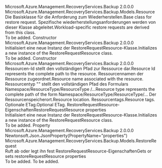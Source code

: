 <Type Name="RestoreRequestResource" FullName="Microsoft.Azure.Management.RecoveryServices.Backup.Models.RestoreRequestResource">
  <TypeSignature Language="C#" Value="public class RestoreRequestResource : Microsoft.Azure.Management.RecoveryServices.Backup.Models.Resource" />
  <TypeSignature Language="ILAsm" Value=".class public auto ansi beforefieldinit RestoreRequestResource extends Microsoft.Azure.Management.RecoveryServices.Backup.Models.Resource" />
  <TypeSignature Language="DocId" Value="T:Microsoft.Azure.Management.RecoveryServices.Backup.Models.RestoreRequestResource" />
  <TypeSignature Language="VB.NET" Value="Public Class RestoreRequestResource&#xA;Inherits Resource" />
  <TypeSignature Language="F#" Value="type RestoreRequestResource = class&#xA;    inherit Resource" />
  <AssemblyInfo>
    <AssemblyName>Microsoft.Azure.Management.RecoveryServices.Backup</AssemblyName>
    <AssemblyVersion>2.0.0.0</AssemblyVersion>
  </AssemblyInfo>
  <Base>
    <BaseTypeName>Microsoft.Azure.Management.RecoveryServices.Backup.Models.Resource</BaseTypeName>
  </Base>
  <Interfaces />
  <Docs>
    <summary>
            <span data-ttu-id="c4066-101">Die Basisklasse für die Anforderung zum Wiederherstellen.</span><span class="sxs-lookup"><span data-stu-id="c4066-101">Base class for restore request.</span></span> <span data-ttu-id="c4066-102">Spezifische wiederherstellungsanforderungen werden von dieser Klasse abgeleitet.</span><span class="sxs-lookup"><span data-stu-id="c4066-102">Workload-specific restore requests are derived from this class.</span></span>
            </summary>
    <remarks>To be added.</remarks>
  </Docs>
  <Members>
    <Member MemberName=".ctor">
      <MemberSignature Language="C#" Value="public RestoreRequestResource ();" />
      <MemberSignature Language="ILAsm" Value=".method public hidebysig specialname rtspecialname instance void .ctor() cil managed" />
      <MemberSignature Language="DocId" Value="M:Microsoft.Azure.Management.RecoveryServices.Backup.Models.RestoreRequestResource.#ctor" />
      <MemberSignature Language="VB.NET" Value="Public Sub New ()" />
      <MemberType>Constructor</MemberType>
      <AssemblyInfo>
        <AssemblyName>Microsoft.Azure.Management.RecoveryServices.Backup</AssemblyName>
        <AssemblyVersion>2.0.0.0</AssemblyVersion>
      </AssemblyInfo>
      <Parameters />
      <Docs>
        <summary>
            <span data-ttu-id="c4066-103">Initialisiert eine neue Instanz der RestoreRequestResource-Klasse.</span><span class="sxs-lookup"><span data-stu-id="c4066-103">Initializes a new instance of the RestoreRequestResource class.</span></span>
            </summary>
        <remarks>To be added.</remarks>
      </Docs>
    </Member>
    <Member MemberName=".ctor">
      <MemberSignature Language="C#" Value="public RestoreRequestResource (string id = null, string name = null, string type = null, string location = null, System.Collections.Generic.IDictionary&lt;string,string&gt; tags = null, string eTag = null, Microsoft.Azure.Management.RecoveryServices.Backup.Models.RestoreRequest properties = null);" />
      <MemberSignature Language="ILAsm" Value=".method public hidebysig specialname rtspecialname instance void .ctor(string id, string name, string type, string location, class System.Collections.Generic.IDictionary`2&lt;string, string&gt; tags, string eTag, class Microsoft.Azure.Management.RecoveryServices.Backup.Models.RestoreRequest properties) cil managed" />
      <MemberSignature Language="DocId" Value="M:Microsoft.Azure.Management.RecoveryServices.Backup.Models.RestoreRequestResource.#ctor(System.String,System.String,System.String,System.String,System.Collections.Generic.IDictionary{System.String,System.String},System.String,Microsoft.Azure.Management.RecoveryServices.Backup.Models.RestoreRequest)" />
      <MemberSignature Language="VB.NET" Value="Public Sub New (Optional id As String = null, Optional name As String = null, Optional type As String = null, Optional location As String = null, Optional tags As IDictionary(Of String, String) = null, Optional eTag As String = null, Optional properties As RestoreRequest = null)" />
      <MemberSignature Language="F#" Value="new Microsoft.Azure.Management.RecoveryServices.Backup.Models.RestoreRequestResource : string * string * string * string * System.Collections.Generic.IDictionary&lt;string, string&gt; * string * Microsoft.Azure.Management.RecoveryServices.Backup.Models.RestoreRequest -&gt; Microsoft.Azure.Management.RecoveryServices.Backup.Models.RestoreRequestResource" Usage="new Microsoft.Azure.Management.RecoveryServices.Backup.Models.RestoreRequestResource (id, name, type, location, tags, eTag, properties)" />
      <MemberType>Constructor</MemberType>
      <AssemblyInfo>
        <AssemblyName>Microsoft.Azure.Management.RecoveryServices.Backup</AssemblyName>
        <AssemblyVersion>2.0.0.0</AssemblyVersion>
      </AssemblyInfo>
      <Parameters>
        <Parameter Name="id" Type="System.String" />
        <Parameter Name="name" Type="System.String" />
        <Parameter Name="type" Type="System.String" />
        <Parameter Name="location" Type="System.String" />
        <Parameter Name="tags" Type="System.Collections.Generic.IDictionary&lt;System.String,System.String&gt;" />
        <Parameter Name="eTag" Type="System.String" />
        <Parameter Name="properties" Type="Microsoft.Azure.Management.RecoveryServices.Backup.Models.RestoreRequest" />
      </Parameters>
      <Docs>
        <param name="id"><span data-ttu-id="c4066-104">Ressourcen-Id stellt den vollständigen Pfad zur Ressource dar.</span><span class="sxs-lookup"><span data-stu-id="c4066-104">Resource Id represents the complete path to the resource.</span></span></param>
        <param name="name"><span data-ttu-id="c4066-105">Ressourcennamen der Ressource zugeordnet.</span><span class="sxs-lookup"><span data-stu-id="c4066-105">Resource name associated with the resource.</span></span></param>
        <param name="type"><span data-ttu-id="c4066-106">Ressourcentyp "" stellt den vollständigen Pfad des Formulars Namespace/ResourceType/ResourceType /...</span><span class="sxs-lookup"><span data-stu-id="c4066-106">Resource type represents the complete path of the form Namespace/ResourceType/ResourceType/...</span></span></param>
        <param name="location"><span data-ttu-id="c4066-107">Der Ressourcenspeicherort.</span><span class="sxs-lookup"><span data-stu-id="c4066-107">Resource location.</span></span></param>
        <param name="tags"><span data-ttu-id="c4066-108">Ressourcentags.</span><span class="sxs-lookup"><span data-stu-id="c4066-108">Resource tags.</span></span></param>
        <param name="eTag"><span data-ttu-id="c4066-109">Optionale ETag.</span><span class="sxs-lookup"><span data-stu-id="c4066-109">Optional ETag.</span></span></param>
        <param name="properties"><span data-ttu-id="c4066-110">RestoreRequestResource-Eigenschaften</span><span class="sxs-lookup"><span data-stu-id="c4066-110">RestoreRequestResource properties</span></span></param>
        <summary>
            <span data-ttu-id="c4066-111">Initialisiert eine neue Instanz der RestoreRequestResource-Klasse.</span><span class="sxs-lookup"><span data-stu-id="c4066-111">Initializes a new instance of the RestoreRequestResource class.</span></span>
            </summary>
        <remarks>To be added.</remarks>
      </Docs>
    </Member>
    <Member MemberName="Properties">
      <MemberSignature Language="C#" Value="public Microsoft.Azure.Management.RecoveryServices.Backup.Models.RestoreRequest Properties { get; set; }" />
      <MemberSignature Language="ILAsm" Value=".property instance class Microsoft.Azure.Management.RecoveryServices.Backup.Models.RestoreRequest Properties" />
      <MemberSignature Language="DocId" Value="P:Microsoft.Azure.Management.RecoveryServices.Backup.Models.RestoreRequestResource.Properties" />
      <MemberSignature Language="VB.NET" Value="Public Property Properties As RestoreRequest" />
      <MemberSignature Language="F#" Value="member this.Properties : Microsoft.Azure.Management.RecoveryServices.Backup.Models.RestoreRequest with get, set" Usage="Microsoft.Azure.Management.RecoveryServices.Backup.Models.RestoreRequestResource.Properties" />
      <MemberType>Property</MemberType>
      <AssemblyInfo>
        <AssemblyName>Microsoft.Azure.Management.RecoveryServices.Backup</AssemblyName>
        <AssemblyVersion>2.0.0.0</AssemblyVersion>
      </AssemblyInfo>
      <Attributes>
        <Attribute>
          <AttributeName>Newtonsoft.Json.JsonProperty(PropertyName="properties")</AttributeName>
        </Attribute>
      </Attributes>
      <ReturnValue>
        <ReturnType>Microsoft.Azure.Management.RecoveryServices.Backup.Models.RestoreRequest</ReturnType>
      </ReturnValue>
      <Docs>
        <summary>
            <span data-ttu-id="c4066-112">Ruft ab oder legt ihn fest RestoreRequestResource-Eigenschaften</span><span class="sxs-lookup"><span data-stu-id="c4066-112">Gets or sets restoreRequestResource properties</span></span>
            </summary>
        <value>To be added.</value>
        <remarks>To be added.</remarks>
      </Docs>
    </Member>
  </Members>
</Type>